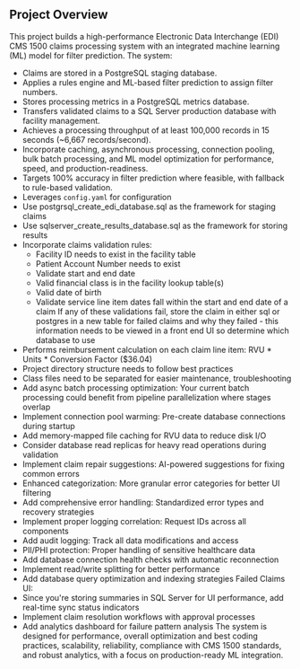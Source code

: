 ## Project Overview
This project builds a high-performance Electronic Data Interchange (EDI) CMS 1500 claims processing system with an integrated machine learning (ML) model for filter prediction. The system:
- Claims are stored in a PostgreSQL staging database.
- Applies a rules engine and ML-based filter prediction to assign filter numbers.
- Stores processing metrics in a PostgreSQL metrics database.
- Transfers validated claims to a SQL Server production database with facility management.
- Achieves a processing throughput of at least 100,000 records in 15 seconds (~6,667 records/second).
- Incorporate caching, asynchronous processing, connection pooling, bulk batch processing, and ML model optimization for performance, speed, and production-readiness.
- Targets 100% accuracy in filter prediction where feasible, with fallback to rule-based validation.
- Leverages `config.yaml` for configuration
- Use postgrsql_create_edi_database.sql as the framework for staging claims
- Use sqlserver_create_results_database.sql as the framework for storing results
- Incorporate claims validation rules:
    - Facility ID needs to exist in the facility table
    - Patient Account Number needs to exist
    - Validate start and end date
    - Valid financial class is in the facility lookup table(s)
    - Valid date of birth
    - Validate service line item dates fall within the start and end date of a claim
    If any of these validations fail, store the claim in either sql or postgres in a new table for failed claims and why they failed - this information needs to be viewed in a front end UI so determine which database to use
- Performs reimbursement calculation on each claim line item:  RVU * Units * Conversion Factor ($36.04)
- Project directory structure needs to follow best practices
- Class files need to be separated for easier maintenance, troubleshooting
- Add async batch processing optimization: Your current batch processing could benefit from pipeline parallelization where stages overlap
- Implement connection pool warming: Pre-create database connections during startup
- Add memory-mapped file caching for RVU data to reduce disk I/O
- Consider database read replicas for heavy read operations during validation
- Implement claim repair suggestions: AI-powered suggestions for fixing common errors
- Enhanced categorization: More granular error categories for better UI filtering
- Add comprehensive error handling: Standardized error types and recovery strategies
- Implement proper logging correlation: Request IDs across all components
- Add audit logging: Track all data modifications and access
- PII/PHI protection: Proper handling of sensitive healthcare data
- Add database connection health checks with automatic reconnection
- Implement read/write splitting for better performance
- Add database query optimization and indexing strategies
Failed Claims UI:
- Since you're storing summaries in SQL Server for UI performance, add real-time sync status indicators
- Implement claim resolution workflows with approval processes
- Add analytics dashboard for failure pattern analysis
The system is designed for performance, overall optimization and best coding practices, scalability, reliability, compliance with CMS 1500 standards, and robust analytics, with a focus on production-ready ML integration.
